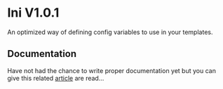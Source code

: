 # Ini V1.0.1
An optimized way of defining config variables to use in your templates.

## Documentation
Have not had the chance to write proper documentation yet but you can give this related [article](http://selv.in/blog/storing-global-variables-in-craft) are read...
